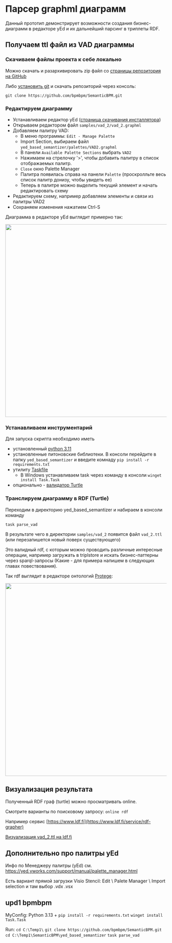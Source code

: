 # Парсер graphml диаграмм

Данный прототип демонстрирует возможности создания бизнес-диаграмм в редакторе yEd и их дальнейший парсинг в триплеты RDF.

## Получаем ttl файл из VAD диаграммы

### Скачиваем файлы проекта к себе локально

Можно скачать и разархивировать zip файл со [страницы репозитория на GitHub](https://github.com/bpmbpm/SemanticBPM)

Либо [установить git](https://git-scm.com/book/ru/v2/Введение-Установка-Git) и скачать репозиторий через консоль:

`git clone https://github.com/bpmbpm/SemanticBPM.git`

### Редактируем диаграмму

- Устанавливаем редактор yEd ([страница скачивания инсталлятора](https://www.yworks.com/products/yed/download))
- Открываем редактором файл `samples/vad_2/vad_2.graphml`
- Добавляем палитру VAD:
  - В меню программы: `Edit - Manage Palette`
  - Import Section, выбираем файл `yed_based_semantizer/palettes/VAD2.graphml`
  - В панели `Available Palette Sections` выбрать `VAD2`
  - Нажимаем на стрелочку '>', чтобы добавить палитру в список отображаемых палитр.
  - `Close` окно Palette Manager
  - Палитра появилась справа на панели `Palette` (проскролльте весь список палитр донизу, чтобы увидеть ее)
  - Теперь в палитре можно выделить текущий элемент и начать редактировать схему
- Редактируем схему, например добавляем элементы и связи из палитры VAD2
- Сохраняем изменения нажатием Ctrl-S

Диаграмма в редакторе yEd выглядит примерно так:

<img src="../../docs/vad_2_in_yed.png" width="600" />

### Устанавливаем инструментарий

Для запуска скрипта необходимо иметь
- установленный [python 3.11](https://www.python.org/downloads/)
- установленные питоновские библиотеки. В консоли перейдите в папку `yed_based_semantizer` и введите комнаду `pip install -r requirements.txt`
- утилиту [Taskfile](https://taskfile.dev/installation/)
  - В Windows устанавливаем task через команду в консоли `winget install Task.Task`
- опционально - [валидатор Turtle](https://github.com/IDLabResearch/TurtleValidator)

### Транслируем диаграмму в RDF (Turtle)

Переходим в директорию yed_based_semantizer и набираем в консоли команду

`task parse_vad`

В результате чего в директории `samples/vad_2` появится файл `vad_2.ttl` (или перезапишется новый поверх существующего)

Это валидный rdf, с которым можно проводить различные интересные операции, например загружать в triplstore и искать бизнес-паттерны через sparql-запросы (Какие - для примера напишем в следующих главах повествования).

Так rdf выглядит в редакторе онтологий [Protege](https://protege.stanford.edu/download/protege/4.3/installanywhere/Web_Installers/):

<img src="../docs/vad_ttl_in_protege_1.png" width="600" />

## Визуализация результата

Полученный RDF граф (turtle) можно просматривать online.

Смотрите варианты по поисковому запросу: `online rdf`

Например сервис [https://www.ldf.fi](https://www.ldf.fi/service/rdf-grapher)

[Визуализация vad_2.ttl на ldf.fi](https://tinyurl.com/5dfcaxm5)

## Дополнительно про палитры yEd

Инфо по Менеджеру палитры (yEd) см. https://yed.yworks.com/support/manual/palette_manager.html

Есть вариант прямой загрузки Visio Stencil: Edit \ Palete Manager \ Import selection и там выбор .vdx .vsx

## upd1 bpmbpm

MyConfig: Python 3.13 + `pip install -r requirements.txt` `winget install Task.Task`

Run:
`cd C:\Temp1\`
`git clone https://github.com/bpmbpm/SemanticBPM.git`
`cd C:\Temp1\SemanticBPM\yed_based_semantizer`
`task parse_vad`
 
